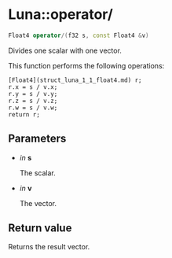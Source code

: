 # Luna::operator/

```c++
Float4 operator/(f32 s, const Float4 &v)
```

Divides one scalar with one vector. 

This function performs the following operations: 
```
[Float4](struct_luna_1_1_float4.md) r;
r.x = s / v.x;
r.y = s / v.y;
r.z = s / v.z;
r.w = s / v.w;
return r;
```


## Parameters
* *in* **s**

    The scalar. 

* *in* **v**

    The vector. 

## Return value
Returns the result vector. 

